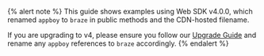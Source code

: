 {% alert note %}
This guide shows examples using Web SDK v4.0.0, which renamed `appboy` to `braze` in public methods and the CDN-hosted filename. 

If you are upgrading to v4, please ensure you follow our [Upgrade Guide](https://github.com/Appboy/appboy-web-sdk/blob/master/upgrade_guide.md) and rename any `appboy` references to `braze` accordingly.
{% endalert %}
